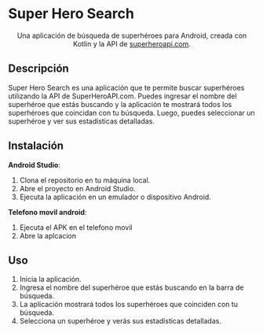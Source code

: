 # Super Hero Search

<p align="center">Una aplicación de búsqueda de superhéroes para Android, creada con Kotlin y la API de <a href="https://superheroapi.com">superheroapi.com</a>.</p>

## Descripción

Super Hero Search es una aplicación que te permite buscar superhéroes utilizando la API de SuperHeroAPI.com. Puedes ingresar el nombre del superhéroe que estás buscando y la aplicación te mostrará todos los superhéroes que coincidan con tu búsqueda. Luego, puedes seleccionar un superhéroe y ver sus estadísticas detalladas.

## Instalación

**Android Studio**:
1. Clona el repositorio en tu máquina local.
2. Abre el proyecto en Android Studio.
3. Ejecuta la aplicación en un emulador o dispositivo Android.

**Telefono movil android**:
1. Ejecuta el APK en el telefono movil
2. Abre la aplcacion

## Uso

1. Inicia la aplicación.
2. Ingresa el nombre del superhéroe que estás buscando en la barra de búsqueda.
3. La aplicación mostrará todos los superhéroes que coinciden con tu búsqueda.
4. Selecciona un superhéroe y verás sus estadísticas detalladas.
